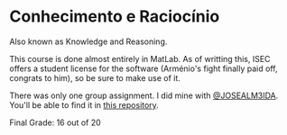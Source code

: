 # Conhecimento e Raciocínio

Also known as Knowledge and Reasoning.

This course is done almost entirely in MatLab. As of writting this, ISEC offers a student license for the software (Arménio's fight finally paid off, congrats to him), so be sure to make use of it.

There was only one group assignment. I did mine with [@JOSEALM3IDA](https://github.com/JOSEALM3IDA). You'll be able to find it in [this repository](https://github.com/JOSEALM3IDA/isec-trabalho-cr).

Final Grade: 16 out of 20